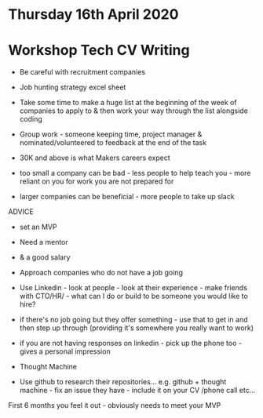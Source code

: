 # Thursday 16th April 2020 #

# Workshop Tech CV Writing 

- Be careful with recruitment companies

- Job hunting strategy excel sheet

- Take some time to make a huge list at the beginning of the week of companies to apply to & then work your way through the list alongside coding

- Group work - someone keeping time, project manager & nominated/volunteered to feedback at the end of the task

- 30K and above is what Makers careers expect

- too small a company can be bad - less people to help teach you - more reliant on you for work you are not prepared for 
- larger companies can be beneficial - more people to take up slack 

ADVICE 

- set an MVP 

- Need a mentor
- & a good salary 

- Approach companies who do not have a job going
- Use Linkedin - look at people - look at their experience - make friends with CTO/HR/ - what can I do or build to be someone you would like to hire? 
- if there's no job going but they offer something - use that to get in and then step up through (providing it's somewhere you really want to work)

- if you are not having responses on linkedin - pick up the phone too - gives a personal impression 

- Thought Machine

- Use github to research their repositories... e.g. github + thought machine - fix an issue they have - include it on your CV
/phone call etc... 

First 6 months you feel it out - obviously needs to meet your MVP

